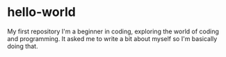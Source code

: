 # hello-world
My first repository
I'm a beginner in coding, exploring the world of coding and programming. It asked me to write a bit about myself so I'm basically doing that.

